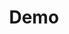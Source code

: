 ---
# Feel free to add content and custom Front Matter to this file.
# To modify the layout, see https://jekyllrb.com/docs/themes/#overriding-theme-defaults
title: Demo
layout: home
introTitle: |-
  Ich erstelle für Sie ansprechende<br>
  Websiten und digitale Auftritte
introText: |-  
  Seit 2003 erstelle ich Websites für Betriebe, Produzenten, Akademiker, Restaurants, Onlineportale und vieles mehr. 

  **Alle Projekte haben eine Gemeinsamkeit - die Beratung ist immer persönlich und die digitale Auftritten wurden auf jeden Kunden persönlich zugeschnitten.**
greenTitle: |-
  Design.
  Aber Nachhaltig?
greenText: |-
  Gerne überprüfe ich Ihre bestehende Website, ob man sie nachhaltiger gestalten kann. Ein nachhaltiges Design ist möglich, performant und hilft der Umwelt.
aboutTitle: |-
  Hallo 
aboutText: |-
  Mein Name ist Stevan Wurm, ich bin Sozialarbeiter und Autodidakt in Sachen Web- und Digitaltechnologie aus Rödelsee.

  Besonders interessiert mich die Zugänglichkeit im Internet, oder anders ausgedrückt, wie man etwas so darstellt, dass man es sofort versteht.
  
  Es geht nicht darum, nur wenige Informationen zu bieten, sondern die vorhandenen Informationen so darzustellen und zu strukturieren, dass Ihre Zielgruppe sie auf Anhieb verstehen kann.
---